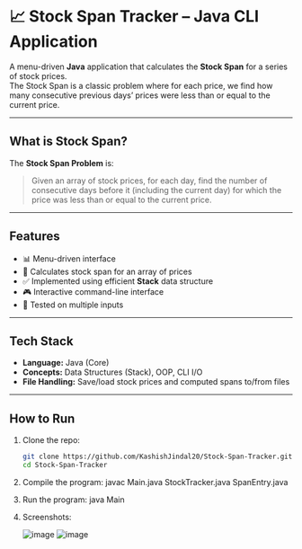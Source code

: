 # 📈 Stock Span Tracker – Java CLI Application

A menu-driven **Java** application that calculates the **Stock Span** for a series of stock prices.  
The Stock Span is a classic problem where for each price, we find how many consecutive previous days’ prices were less than or equal to the current price.

---

##  What is Stock Span?

The **Stock Span Problem** is:
> Given an array of stock prices, for each day, find the number of consecutive days before it (including the current day) for which the price was less than or equal to the current price.

---

##  Features

- 📊 Menu-driven interface
- 🧮 Calculates stock span for an array of prices
- ✅ Implemented using efficient **Stack** data structure
- 🎮 Interactive command-line interface
- 🧪 Tested on multiple inputs

---

##  Tech Stack

- **Language:** Java (Core)
- **Concepts:** Data Structures (Stack), OOP, CLI I/O
- **File Handling:** Save/load stock prices and computed spans to/from files

---

##  How to Run

1. Clone the repo:
   ```bash
   git clone https://github.com/KashishJindal20/Stock-Span-Tracker.git
   cd Stock-Span-Tracker
   
2. Compile the program:
   javac Main.java StockTracker.java SpanEntry.java

3. Run the program:
   java Main

4. Screenshots:
   
   ![image](https://github.com/user-attachments/assets/1b09d594-e28e-4fb0-b2ad-3ff8b371460a)
   ![image](https://github.com/user-attachments/assets/0e7a7176-7776-4951-83df-fd250be3ea4c)

